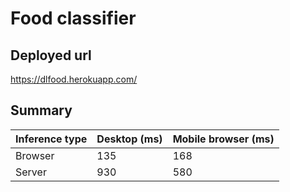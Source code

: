 # Food classifier

## Deployed url
https://dlfood.herokuapp.com/

## Summary

| Inference type | Desktop (ms) | Mobile browser (ms) |
| --- | --- | --- |
| Browser | 135 | 168 |
| Server | 930 |580  |
